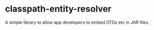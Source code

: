 # classpath-entity-resolver
A simple library to allow app developers to embed DTDs etc in JAR files.
